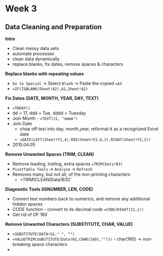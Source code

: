 # Week 3
## Data Cleaning and Preparation

**Intro**
* Clean messy data sets
* automate processes
* clean data dynamically
* replace blanks, fix dates, remove spaces & characters

**Replace blanks with repeating values**
* `Go to Special` -> Select `Blank` -> Paste the copied `=A3`
* `=IF(ISBLANK(Sheet!A2),A1,Sheet!A2)`

**Fix Dates (DATE, MONTH, YEAR, DAY, TEXT)**
* `=TODAY()`
* dd = 17, ddd = Tue, dddd = Tuesday
* Join Month - `=TEXT(J1, "mmmm")`
* Join Date
	* chop off text into day, month,year, reformat it as a recognized Excel date 
	* `=DATE(LEFT(Sheet!F2,4),MID(Sheet!F2,6,2),RIGHT(Sheet!F2,2))`
* 2015.04.05

**Remove Unwanted Spaces (TRIM, CLEAN)**
* Remove leading, trailing, extra spaces `=TRIM(Data!B3)`
* `PivotTable Tools` -> `Analyze` -> `Refresh`
* Removes many, but not all, of the non-printing characters
	* =TRIM(CLEAN(Data!B3))`
	
**Diagnostic Tools (ISNUMBER, LEN, CODE)**
* Convert text numbers back to numerics, and remove any additional hidden spaces
* CODE function - convert to its decimal code `=CODE(RIGHT(I2,1))`
* Get rid of OF 160

**Remove Unwanted Characters (SUBSTITUTE, CHAR, VALUE)**
* `=SUBSTITUTE(DATA!G2," ", "")`
* `=VALUETRIM(SUBSTITUTE(Data!H2,CHAR(160),"")))` - char(160) -> non-breaking space characters
* 